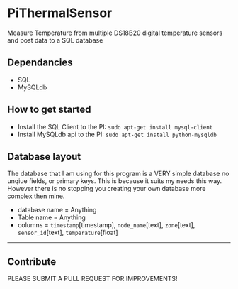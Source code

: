 # PiThermalSensor
Measure Temperature from multiple DS18B20 digital temperature sensors and post data to a SQL database
## Dependancies
* SQL
* MySQLdb

## How to get started
* Install the SQL Client to the PI: `sudo apt-get install mysql-client`
* Install MySQLdb api to the PI: `sudo apt-get install python-mysqldb`
 

## Database layout
The database that I am using for this program is a VERY simple database no unqiue fields, or primary keys. This is because it suits my needs this way. However there is no stopping you creating your own database more complex then mine. 

* database name = Anything
* Table name = Anything
* columns = `timestamp`[timestamp], `node_name`[text], `zone`[text], `sensor_id`[text], `temperature`[float]

-----------------------------------------------

## Contribute 
PLEASE SUBMIT A PULL REQUEST FOR IMPROVEMENTS! 
